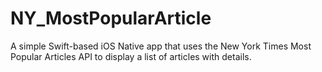 # NY_MostPopularArticle
A simple Swift-based iOS Native app that uses the New York Times Most Popular Articles API to display a list of articles with details.
